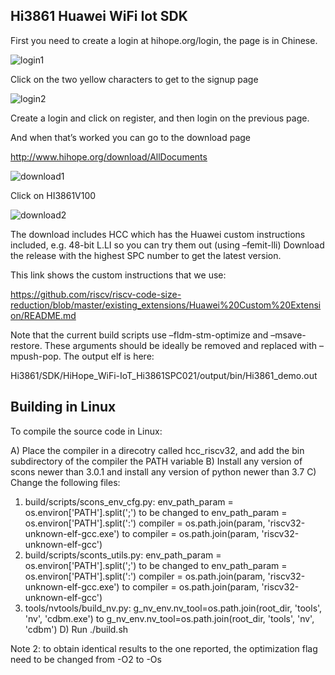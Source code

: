Hi3861 Huawei WiFi Iot SDK
---------------------------


First you need to create a login at hihope.org/login, the page is in Chinese.

![login1](https://github.com/riscv/riscv-code-size-reduction/blob/master/benchmarks/Hi3861_WiFi_IoT/pic2.jpg)

Click on the two yellow characters to get to the signup page

![login2](https://github.com/riscv/riscv-code-size-reduction/blob/master/benchmarks/Hi3861_WiFi_IoT/pic2.jpg)

Create a login and click on register, and then login on the previous page.


And when that’s worked you can go to the download page
 
http://www.hihope.org/download/AllDocuments
 
![download1](https://github.com/riscv/riscv-code-size-reduction/blob/master/benchmarks/Hi3861_WiFi_IoT/pic2.jpg)

Click on HI3861V100

![download2](https://github.com/riscv/riscv-code-size-reduction/blob/master/benchmarks/Hi3861_WiFi_IoT/pic2.jpg)

The download includes HCC which has the Huawei custom instructions included, e.g. 48-bit L.LI so you can try them out (using –femit-lli)
Download the release with the highest SPC number to get the latest version.
 
This link shows the custom instructions that we use:

https://github.com/riscv/riscv-code-size-reduction/blob/master/existing_extensions/Huawei%20Custom%20Extension/README.md
 
Note that the current build scripts use –fldm-stm-optimize and –msave-restore. These arguments should be ideally be removed and replaced with –mpush-pop.
The output elf is here:

Hi3861/SDK/HiHope_WiFi-IoT_Hi3861SPC021/output/bin/Hi3861_demo.out

Building in Linux
---------------------------
To compile the source code in Linux:

A) Place the compiler in a direcotry called hcc_riscv32, and add the bin subdirectory of the compiler the PATH variable
B) Install any version of scons newer than 3.0.1 and install any version of python newer than 3.7 
C) Change the following files:
   1) build/scripts/scons_env_cfg.py:
                                 env_path_param = os.environ['PATH'].split(';') to be changed to  env_path_param = os.environ['PATH'].split(':') 
                                 compiler = os.path.join(param, 'riscv32-unknown-elf-gcc.exe') to compiler = os.path.join(param, 'riscv32-unknown-elf-gcc')
   2) build/scripts/sconts_utils.py:
                                 env_path_param = os.environ['PATH'].split(';') to be changed to  env_path_param = os.environ['PATH'].split(':') 
                                 compiler = os.path.join(param, 'riscv32-unknown-elf-gcc.exe') to compiler = os.path.join(param, 'riscv32-unknown-elf-gcc')
   3) tools/nvtools/build_nv.py:
                                 g_nv_env.nv_tool=os.path.join(root_dir, 'tools', 'nv', 'cdbm.exe') to  g_nv_env.nv_tool=os.path.join(root_dir, 'tools', 'nv', 'cdbm')
D) Run ./build.sh

Note 2: to obtain identical results to the one reported, the optimization flag need to be changed from -O2 to -Os

